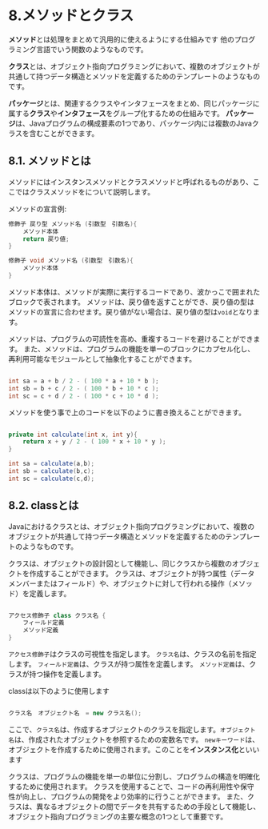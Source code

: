 # 8.メソッドとクラス

**メソッド**とは処理をまとめて汎用的に使えるようにする仕組みです
他のプログラミング言語でいう関数のようなものです。

**クラス**とは、オブジェクト指向プログラミングにおいて、複数のオブジェクトが共通して持つデータ構造とメソッドを定義するためのテンプレートのようなものです。

**パッケージ**とは、関連するクラスやインタフェースをまとめ、同じパッケージに属する**クラス**や**インタフェース**をグループ化するための仕組みです。
**パッケージ**は、Javaプログラムの構成要素の1つであり、パッケージ内には複数のJavaクラスを含むことができます。

## 8.1. メソッドとは

メソッドにはインスタンスメソッドとクラスメソッドと呼ばれるものがあり、ここではクラスメソッドをについて説明します。

メソッドの宣言例:

~~~java
修飾子 戻り型 メソッド名 (引数型　引数名){
    メソッド本体
    return 戻り値;
}

修飾子 void メソッド名 (引数型　引数名){
    メソッド本体
}
~~~

メソッド本体は、メソッドが実際に実行するコードであり、波かっこで囲まれたブロックで表されます。
メソッドは、戻り値を返すことができ、戻り値の型はメソッドの宣言に合わせます。戻り値がない場合は、戻り値の型は`void`となります。

メソッドは、プログラムの可読性を高め、重複するコードを避けることができます。
また、メソッドは、プログラムの機能を単一のブロックにカプセル化し、再利用可能なモジュールとして抽象化することができます。

~~~java

int sa = a + b / 2 - ( 100 * a + 10 * b );
int sb = b + c / 2 - ( 100 * b + 10 * c );
int sc = c + d / 2 - ( 100 * c + 10 * d );
~~~

メソッドを使う事で上のコードを以下のように書き換えることができます。

~~~java

private int calculate(int x, int y){
    return x + y / 2 - ( 100 * x + 10 * y );
}

int sa = calculate(a,b);
int sb = calculate(b,c);
int sc = calculate(c,d);
~~~

## 8.2. classとは

Javaにおけるクラスとは、オブジェクト指向プログラミングにおいて、複数のオブジェクトが共通して持つデータ構造とメソッドを定義するためのテンプレートのようなものです。

クラスは、オブジェクトの設計図として機能し、同じクラスから複数のオブジェクトを作成することができます。
クラスは、オブジェクトが持つ属性（データメンバーまたはフィールド）や、オブジェクトに対して行われる操作（メソッド）を定義します。

~~~java

アクセス修飾子 class クラス名 {
    フィールド定義
    メソッド定義
}

~~~

`アクセス修飾子`はクラスの可視性を指定します。
`クラス名`は、クラスの名前を指定します。
`フィールド定義`は、クラスが持つ属性を定義します。
`メソッド定義`は、クラスが持つ操作を定義します。

classは以下のように使用します

~~~java

クラス名　オブジェクト名　= new クラス名();

~~~

ここで、`クラス名`は、作成するオブジェクトのクラスを指定します。`オブジェクト名`は、作成されたオブジェクトを参照するための変数名です。
`newキーワード`は、オブジェクトを作成するために使用されます。このことを**インスタンス化**といいます

クラスは、プログラムの機能を単一の単位に分割し、プログラムの構造を明確化するために使用されます。
クラスを使用することで、コードの再利用性や保守性が向上し、プログラムの開発をより効率的に行うことができます。
また、クラスは、異なるオブジェクトの間でデータを共有するための手段として機能し、オブジェクト指向プログラミングの主要な概念の1つとして重要です。

